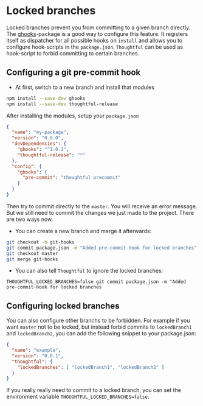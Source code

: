 # Locked branches

Locked branches prevent you from committing to a given branch directly. The [ghooks](https://npmjs.com/package/ghooks)-package is a good way to
configure this feature. It registers itself as dispatcher for all possible hooks on `install`
and allows you to configure hook-scripts in the `package.json`. `Thoughtful` can be used as hook-script to forbid committing to certain
branches.

## Configuring a git pre-commit hook

* At first, switch to a new branch and install that modules

```bash
npm install --save-dev ghooks
npm install --save-dev thoughtful-release
```

After installing the modules, setup your `package.json`

```json
{
  "name": "my-package",
  "version": "0.0.0",
  "devDependencies": {
    "ghooks": "^1.0.1",
    "thoughtful-release": "*"
  },
  "config": {
    "ghooks": {
      "pre-commit": "thoughtful precommit"
    }
  }
}

```


Then try to commit directly to the `master`. You will receive an error message.
But we still need to commit the changes we just made to the project. There are two ways now.

* You can create a new branch and merge it afterwards: 
```bash
git checkout -b git-hooks
git commit package.json -m "Added pre-commit-hook for locked branches"
git checkout master
git merge git-hooks
```

* You can also tell `Thoughtful` to ignore the locked branches:

```
THOUGHTFUL_LOCKED_BRANCHES=false git commit package.json -m "Added pre-commit-hook for locked branches
```

## Configuring locked branches

You can also configure other branchs to be forbidden. For example if you want `master` not to be locked, but instead forbid
commits to `lockedBranch1` and `lockedBranch2`, you can add the following snippet to your package.json:

```json
{
  "name": "example",
  "version": "0.0.1",
  "thoughtful": {
    "lockedBranches": [ "lockedBranch1", "lockedBranch2" ]
  }
}
```


If you really really need to commit to a locked branch, you can set the environment variable `THOUGHTFUL_LOCKED_BRANCHES=false`.


